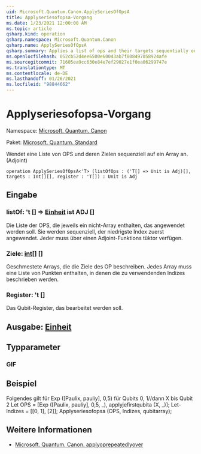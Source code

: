 ```yaml
---
uid: Microsoft.Quantum.Canon.ApplySeriesOfOpsA
title: Applyseriesofopsa-Vorgang
ms.date: 1/23/2021 12:00:00 AM
ms.topic: article
qsharp.kind: operation
qsharp.namespace: Microsoft.Quantum.Canon
qsharp.name: ApplySeriesOfOpsA
qsharp.summary: Applies a list of ops and their targets sequentially on an array. (Adjoint)
ms.openlocfilehash: 052cb52d4ee6500e60043ab7f808497058924afe
ms.sourcegitcommit: 71605ea9cc630e84e7ef29027e1f0ea06299747e
ms.translationtype: MT
ms.contentlocale: de-DE
ms.lasthandoff: 01/26/2021
ms.locfileid: "98844662"
---
```

# <a name="applyseriesofopsa-operation"></a>Applyseriesofopsa-Vorgang

Namespace: [Microsoft. Quantum. Canon](xref:Microsoft.Quantum.Canon)

Paket: [Microsoft. Quantum. Standard](https://nuget.org/packages/Microsoft.Quantum.Standard)


Wendet eine Liste von OPS und deren Zielen sequenziell auf ein Array an. (Adjoint)

```qsharp
operation ApplySeriesOfOpsA<'T> (listOfOps : ('T[] => Unit is Adj)[], targets : Int[][], register : 'T[]) : Unit is Adj
```


## <a name="input"></a>Eingabe

### <a name="listofops--t--unit--is-adj"></a>listOf: 't [] => [Einheit](xref:microsoft.quantum.lang-ref.unit)  ist ADJ []

Die Liste der OPS, die jeweils ein nicht-Array enthalten, das angewendet werden soll. Sie werden sequenziell, der niedrigste Index zuerst angewendet.
Jeder muss über einen Adjoint-Funktions tüktor verfügen.


### <a name="targets--int"></a>Ziele: [int](xref:microsoft.quantum.lang-ref.int)[] []

Geschmestete Arrays, die die Ziele des OP beschreiben. Jedes Array muss eine Liste von Punkten enthalten, in denen die zu verwendenden Indizes beschrieben werden.


### <a name="register--t"></a>Register: 't []

Das Qubit-Register, das bearbeitet werden soll.



## <a name="output--unit"></a>Ausgabe: [Einheit](xref:microsoft.quantum.lang-ref.unit)



## <a name="type-parameters"></a>Typparameter

### <a name="t"></a>GIF



## <a name="example"></a>Beispiel

Folgendes gilt für Exp ([Paulix, pauliy], 0,5) für Qubits 0, 1//dann X bis Qubit 2 Let OPS = [Exp ([Paulix, pauliy], 0,5, _), applyjefirstqubita (X, _)]; Let-Indizes = [[0, 1], [2]]; Applyseriesofopsa (OPS, Indizes, qubitarray);

## <a name="see-also"></a>Weitere Informationen

- [Microsoft. Quantum. Canon. applyoprepeatedlyover](xref:Microsoft.Quantum.Canon.ApplyOpRepeatedlyOver)
